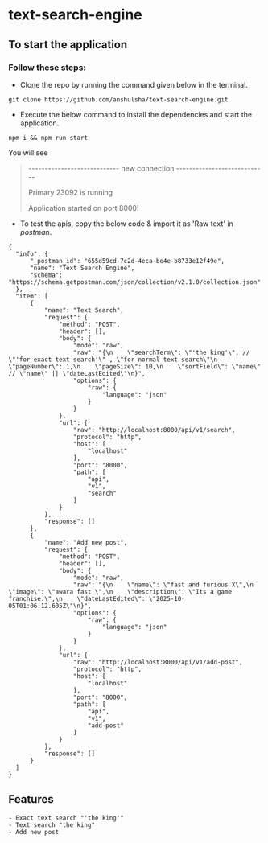 # text-search-engine

## To start the application
### Follow these steps:
  - Clone the repo by running the command given below in the terminal.
```
git clone https://github.com/anshulsha/text-search-engine.git
```
  - Execute the below command to install the dependencies and start the application.
```
npm i && npm run start
```
You will see
> ---------------------------- new connection ----------------------------
>
> Primary 23092 is running
> 
> Application started on port 8000!

  - To test the apis, copy the below code & import it as 'Raw text' in *postman*.
  ```
  {
	"info": {
		"_postman_id": "655d59cd-7c2d-4eca-be4e-b8733e12f49e",
		"name": "Text Search Engine",
		"schema": "https://schema.getpostman.com/json/collection/v2.1.0/collection.json"
	},
	"item": [
		{
			"name": "Text Search",
			"request": {
				"method": "POST",
				"header": [],
				"body": {
					"mode": "raw",
					"raw": "{\n    \"searchTerm\": \"'the king'\", // \"'for exact text search'\" , \"for normal text search\"\n    \"pageNumber\": 1,\n    \"pageSize\": 10,\n    \"sortField\": \"name\"         // \"name\" || \"dateLastEdited\"\n}",
					"options": {
						"raw": {
							"language": "json"
						}
					}
				},
				"url": {
					"raw": "http://localhost:8000/api/v1/search",
					"protocol": "http",
					"host": [
						"localhost"
					],
					"port": "8000",
					"path": [
						"api",
						"v1",
						"search"
					]
				}
			},
			"response": []
		},
		{
			"name": "Add new post",
			"request": {
				"method": "POST",
				"header": [],
				"body": {
					"mode": "raw",
					"raw": "{\n    \"name\": \"fast and furious X\",\n    \"image\": \"awara fast \",\n    \"description\": \"Its a game franchise.\",\n    \"dateLastEdited\": \"2025-10-05T01:06:12.605Z\"\n}",
					"options": {
						"raw": {
							"language": "json"
						}
					}
				},
				"url": {
					"raw": "http://localhost:8000/api/v1/add-post",
					"protocol": "http",
					"host": [
						"localhost"
					],
					"port": "8000",
					"path": [
						"api",
						"v1",
						"add-post"
					]
				}
			},
			"response": []
		}
	]
}
  ```
  ## Features
    - Exact text search "'the king'"
    - Text search "the king"
    - Add new post
